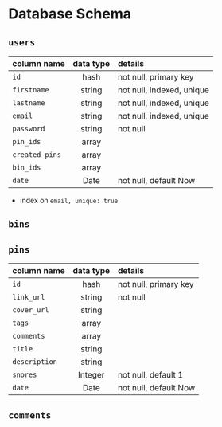 # Database Schema

## `users`
| column name       | data type | details                   |
|:------------------|:---------:|:--------------------------|
| `id`              | hash      | not null, primary key     |
| `firstname`       | string    | not null, indexed, unique |
| `lastname`        | string    | not null, indexed, unique |
| `email`           | string    | not null, indexed, unique |
| `password`        | string    | not null                  |
| `pin_ids`         | array     |                           |
| `created_pins`    | array     |                           |
| `bin_ids`         | array     |                           |
| `date`            | Date      | not null, default Now     |

+ index on `email, unique: true`


## `bins`

## `pins`
| column name       | data type | details                   |
|:------------------|:---------:|:--------------------------|
| `id`              | hash      | not null, primary key     |
| `link_url`        | string    | not null                  |
| `cover_url`       | string    |                           |
| `tags`            | array     |                           |
| `comments`        | array     |                           |
| `title`           | string    |                           |
| `description`     | string    |                           |
| `snores`          | Integer   | not null, default 1       |
| `date`            | Date      | not null, default Now     |

## `comments`